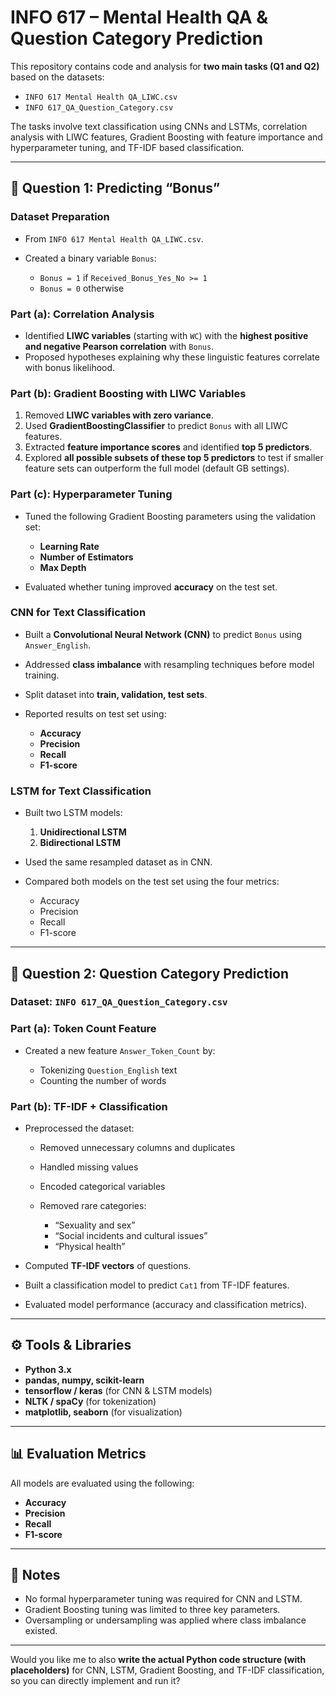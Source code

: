 

# INFO 617 – Mental Health QA & Question Category Prediction

This repository contains code and analysis for **two main tasks (Q1 and Q2)** based on the datasets:

* `INFO 617 Mental Health QA_LIWC.csv`
* `INFO 617_QA_Question_Category.csv`

The tasks involve text classification using CNNs and LSTMs, correlation analysis with LIWC features, Gradient Boosting with feature importance and hyperparameter tuning, and TF-IDF based classification.

---

## 📌 Question 1: Predicting “Bonus”

### Dataset Preparation

* From `INFO 617 Mental Health QA_LIWC.csv`.
* Created a binary variable `Bonus`:

  * `Bonus = 1` if `Received_Bonus_Yes_No >= 1`
  * `Bonus = 0` otherwise

### Part (a): Correlation Analysis

* Identified **LIWC variables** (starting with `WC`) with the **highest positive and negative Pearson correlation** with `Bonus`.
* Proposed hypotheses explaining why these linguistic features correlate with bonus likelihood.

### Part (b): Gradient Boosting with LIWC Variables

1. Removed **LIWC variables with zero variance**.
2. Used **GradientBoostingClassifier** to predict `Bonus` with all LIWC features.
3. Extracted **feature importance scores** and identified **top 5 predictors**.
4. Explored **all possible subsets of these top 5 predictors** to test if smaller feature sets can outperform the full model (default GB settings).

### Part (c): Hyperparameter Tuning

* Tuned the following Gradient Boosting parameters using the validation set:

  * **Learning Rate**
  * **Number of Estimators**
  * **Max Depth**
* Evaluated whether tuning improved **accuracy** on the test set.

### CNN for Text Classification

* Built a **Convolutional Neural Network (CNN)** to predict `Bonus` using `Answer_English`.
* Addressed **class imbalance** with resampling techniques before model training.
* Split dataset into **train, validation, test sets**.
* Reported results on test set using:

  * **Accuracy**
  * **Precision**
  * **Recall**
  * **F1-score**

### LSTM for Text Classification

* Built two LSTM models:

  1. **Unidirectional LSTM**
  2. **Bidirectional LSTM**
* Used the same resampled dataset as in CNN.
* Compared both models on the test set using the four metrics:

  * Accuracy
  * Precision
  * Recall
  * F1-score

---

## 📌 Question 2: Question Category Prediction

### Dataset: `INFO 617_QA_Question_Category.csv`

### Part (a): Token Count Feature

* Created a new feature `Answer_Token_Count` by:

  * Tokenizing `Question_English` text
  * Counting the number of words

### Part (b): TF-IDF + Classification

* Preprocessed the dataset:

  * Removed unnecessary columns and duplicates
  * Handled missing values
  * Encoded categorical variables
  * Removed rare categories:

    * “Sexuality and sex”
    * “Social incidents and cultural issues”
    * “Physical health”
* Computed **TF-IDF vectors** of questions.
* Built a classification model to predict `Cat1` from TF-IDF features.
* Evaluated model performance (accuracy and classification metrics).

---

## ⚙️ Tools & Libraries

* **Python 3.x**
* **pandas, numpy, scikit-learn**
* **tensorflow / keras** (for CNN & LSTM models)
* **NLTK / spaCy** (for tokenization)
* **matplotlib, seaborn** (for visualization)

---

## 📊 Evaluation Metrics

All models are evaluated using the following:

* **Accuracy**
* **Precision**
* **Recall**
* **F1-score**

---

## 📝 Notes

* No formal hyperparameter tuning was required for CNN and LSTM.
* Gradient Boosting tuning was limited to three key parameters.
* Oversampling or undersampling was applied where class imbalance existed.

---

Would you like me to also **write the actual Python code structure (with placeholders)** for CNN, LSTM, Gradient Boosting, and TF-IDF classification, so you can directly implement and run it?
